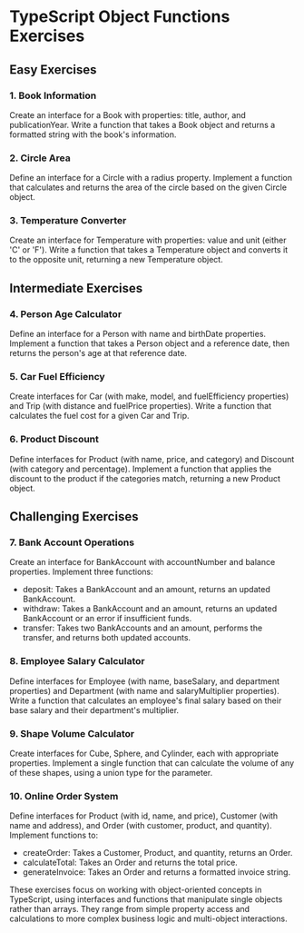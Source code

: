 # TypeScript Object Functions Exercises

## Easy Exercises

### 1. Book Information
Create an interface for a Book with properties: title, author, and publicationYear. Write a function that takes a Book object and returns a formatted string with the book's information.

### 2. Circle Area
Define an interface for a Circle with a radius property. Implement a function that calculates and returns the area of the circle based on the given Circle object.

### 3. Temperature Converter
Create an interface for Temperature with properties: value and unit (either 'C' or 'F'). Write a function that takes a Temperature object and converts it to the opposite unit, returning a new Temperature object.

## Intermediate Exercises

### 4. Person Age Calculator
Define an interface for a Person with name and birthDate properties. Implement a function that takes a Person object and a reference date, then returns the person's age at that reference date.

### 5. Car Fuel Efficiency
Create interfaces for Car (with make, model, and fuelEfficiency properties) and Trip (with distance and fuelPrice properties). Write a function that calculates the fuel cost for a given Car and Trip.

### 6. Product Discount
Define interfaces for Product (with name, price, and category) and Discount (with category and percentage). Implement a function that applies the discount to the product if the categories match, returning a new Product object.

## Challenging Exercises

### 7. Bank Account Operations
Create an interface for BankAccount with accountNumber and balance properties. Implement three functions:
- deposit: Takes a BankAccount and an amount, returns an updated BankAccount.
- withdraw: Takes a BankAccount and an amount, returns an updated BankAccount or an error if insufficient funds.
- transfer: Takes two BankAccounts and an amount, performs the transfer, and returns both updated accounts.

### 8. Employee Salary Calculator
Define interfaces for Employee (with name, baseSalary, and department properties) and Department (with name and salaryMultiplier properties). Write a function that calculates an employee's final salary based on their base salary and their department's multiplier.

### 9. Shape Volume Calculator
Create interfaces for Cube, Sphere, and Cylinder, each with appropriate properties. Implement a single function that can calculate the volume of any of these shapes, using a union type for the parameter.

### 10. Online Order System
Define interfaces for Product (with id, name, and price), Customer (with name and address), and Order (with customer, product, and quantity). Implement functions to:
- createOrder: Takes a Customer, Product, and quantity, returns an Order.
- calculateTotal: Takes an Order and returns the total price.
- generateInvoice: Takes an Order and returns a formatted invoice string.

These exercises focus on working with object-oriented concepts in TypeScript, using interfaces and functions that manipulate single objects rather than arrays. They range from simple property access and calculations to more complex business logic and multi-object interactions.